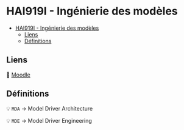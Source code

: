 # HAI919I - Ingénierie des modèles

- [HAI919I - Ingénierie des modèles](#hai919i---ingénierie-des-modèles)
  - [Liens](#liens)
  - [Définitions](#définitions)

## Liens

:link: [Moodle](https://moodle.umontpellier.fr/course/view.php?id=2951)

## Définitions

:bulb: `MDA` &rarr; Model Driver Architecture

:bulb: `MDE` &rarr; Model Driver Engineering
